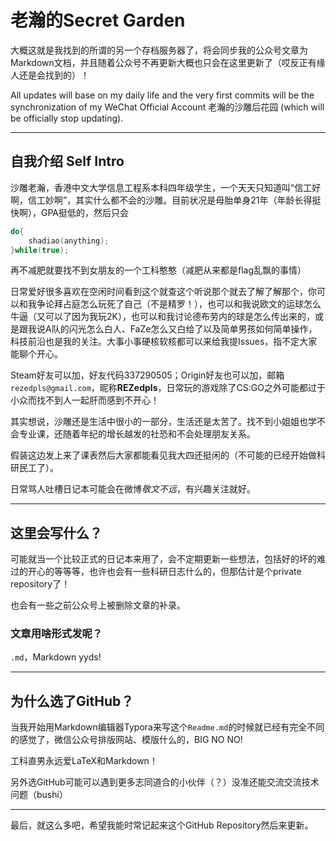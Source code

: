 # 老瀚的Secret Garden

大概这就是我找到的所谓的另一个存档服务器了，将会同步我的公众号文章为Markdown文档，并且随着公众号不再更新大概也只会在这里更新了（哎反正有缘人还是会找到的）！

All updates will base on my daily life and the very first commits will be the synchronization of my WeChat Official Account 老瀚的沙雕后花园 (which will be officially stop updating).

---

## 自我介绍 Self Intro

沙雕老瀚，香港中文大学信息工程系本科四年级学生，一个天天只知道叫“信工好啊，信工妙啊”，其实什么都不会的沙雕。目前状况是母胎单身21年（年龄长得挺快啊），GPA挺低的，然后只会

```C++
do{
    shadiao(anything);
}while(true);
```

再不减肥就要找不到女朋友的一个工科憨憨（减肥从来都是flag乱飘的事情）

日常爱好很多喜欢在空闲时间看到这个就查这个听说那个就去了解了解那个，你可以和我争论拜占庭怎么玩死了自己（不是精罗！），也可以和我说欧文的运球怎么牛逼（又可以了因为我玩2K），也可以和我讨论德布劳内的球是怎么传出来的，或是跟我说A队的闪光怎么白人、FaZe怎么又白给了以及简单男孩如何简单操作，科技前沿也是我的关注。大事小事硬核软核都可以来给我提Issues，指不定大家能聊个开心。

Steam好友可以加，好友代码337290505；Origin好友也可以加，邮箱`rezedpls@gmail.com`，昵称**REZedpls**，日常玩的游戏除了CS:GO之外可能都过于小众而找不到人一起肝而感到不开心！

其实想说，沙雕还是生活中很小的一部分，生活还是太苦了。找不到小姐姐也学不会专业课，还随着年纪的增长越发的社恐和不会处理朋友关系。

假装这边发上来了课表然后大家都能看见我大四还挺闲的（不可能的已经开始做科研民工了）。

日常骂人吐槽日记本可能会在微博*敬文不远*，有兴趣关注就好。

---

## 这里会写什么？

可能就当一个比较正式的日记本来用了，会不定期更新一些想法，包括好的坏的难过的开心的等等等，也许也会有一些科研日志什么的，但那估计是个private repository了！

也会有一些之前公众号上被删除文章的补录。

### 文章用啥形式发呢？

`.md`，Markdown yyds!

---

## 为什么选了GitHub？

当我开始用Markdown编辑器Typora来写这个`Readme.md`的时候就已经有完全不同的感觉了，微信公众号排版网站、模版什么的，BIG NO NO!

工科直男永远爱LaTeX和Markdown！

另外选GitHub可能可以遇到更多志同道合的小伙伴（？）没准还能交流交流技术问题（bushi）

---

最后，就这么多吧，希望我能时常记起来这个GitHub Repository然后来更新。 

